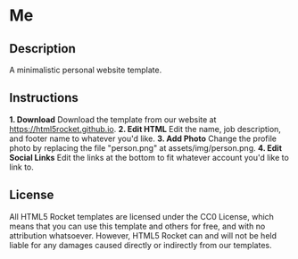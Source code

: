 # Me
## Description
A minimalistic personal website template.
## Instructions
**1. Download**
Download the template from our website at https://html5rocket.github.io.
**2. Edit HTML**
Edit the name, job description, and footer name to whatever you'd like.
**3. Add Photo**
Change the profile photo by replacing the file "person.png" at assets/img/person.png.
**4. Edit Social Links**
Edit the links at the bottom to fit whatever account you'd like to link to.
## License
All HTML5 Rocket templates are licensed under the CC0 License, which means that you can use this template and others for free, and with no attribution whatsoever. However, HTML5 Rocket can and will not be held liable for any damages caused directly or indirectly from our templates.